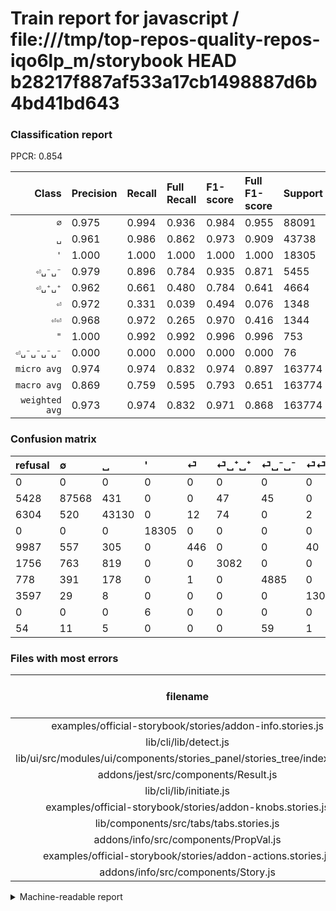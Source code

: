 # Train report for javascript / file:///tmp/top-repos-quality-repos-iqo6lp_m/storybook HEAD b28217f887af533a17cb1498887d6b4bd41bd643

### Classification report

PPCR: 0.854

| Class | Precision | Recall | Full Recall | F1-score | Full F1-score | Support | Full Support | PPCR |
|------:|:----------|:-------|:------------|:---------|:---------|:--------|:-------------|:-----|
| `∅` | 0.975| 0.994| 0.936| 0.984| 0.955| 88091| 93519| 0.942 |
| `␣` | 0.961| 0.986| 0.862| 0.973| 0.909| 43738| 50042| 0.874 |
| `'` | 1.000| 1.000| 1.000| 1.000| 1.000| 18305| 18305| 1.000 |
| `⏎␣⁻␣⁻` | 0.979| 0.896| 0.784| 0.935| 0.871| 5455| 6233| 0.875 |
| `⏎␣⁺␣⁺` | 0.962| 0.661| 0.480| 0.784| 0.641| 4664| 6420| 0.726 |
| `⏎` | 0.972| 0.331| 0.039| 0.494| 0.076| 1348| 11335| 0.119 |
| `⏎⏎` | 0.968| 0.972| 0.265| 0.970| 0.416| 1344| 4941| 0.272 |
| `"` | 1.000| 0.992| 0.992| 0.996| 0.996| 753| 753| 1.000 |
| `⏎␣⁻␣⁻␣⁻␣⁻` | 0.000| 0.000| 0.000| 0.000| 0.000| 76| 130| 0.585 |
| `micro avg` | 0.974| 0.974| 0.832| 0.974| 0.897| 163774| 191678| 0.854 |
| `macro avg` | 0.869| 0.759| 0.595| 0.793| 0.651| 163774| 191678| 0.854 |
| `weighted avg` | 0.973| 0.974| 0.832| 0.971| 0.868| 163774| 191678| 0.854 |

### Confusion matrix

|refusal|  ∅| ␣| '| ⏎| ⏎␣⁺␣⁺| ⏎␣⁻␣⁻| ⏎⏎| "| ⏎␣⁻␣⁻␣⁻␣⁻| 
|:---|:---|:---|:---|:---|:---|:---|:---|:---|:---|
|0 |0 |0 |0 |0 |0 |0 |0 |0 |0 |
|5428 |87568 |431 |0 |0 |47 |45 |0 |0 |0 |
|6304 |520 |43130 |0 |12 |74 |0 |2 |0 |0 |
|0 |0 |0 |18305 |0 |0 |0 |0 |0 |0 |
|9987 |557 |305 |0 |446 |0 |0 |40 |0 |0 |
|1756 |763 |819 |0 |0 |3082 |0 |0 |0 |0 |
|778 |391 |178 |0 |1 |0 |4885 |0 |0 |0 |
|3597 |29 |8 |0 |0 |0 |0 |1307 |0 |0 |
|0 |0 |0 |6 |0 |0 |0 |0 |747 |0 |
|54 |11 |5 |0 |0 |0 |59 |1 |0 |0 |

### Files with most errors

| filename | number of errors|
|:----:|:-----|
| examples/official-storybook/stories/addon-info.stories.js | 148 |
| lib/cli/lib/detect.js | 83 |
| lib/ui/src/modules/ui/components/stories_panel/stories_tree/index.test.js | 75 |
| addons/jest/src/components/Result.js | 61 |
| lib/cli/lib/initiate.js | 60 |
| examples/official-storybook/stories/addon-knobs.stories.js | 51 |
| lib/components/src/tabs/tabs.stories.js | 51 |
| addons/info/src/components/PropVal.js | 49 |
| examples/official-storybook/stories/addon-actions.stories.js | 44 |
| addons/info/src/components/Story.js | 42 |

<details>
    <summary>Machine-readable report</summary>
```json
{
  "cl_report": {"\"": {"f1-score": 0.996, "precision": 1.0, "recall": 0.9920318725099602, "support": 753}, "\u0027": {"f1-score": 0.999836137207778, "precision": 0.999672328108787, "recall": 1.0, "support": 18305}, "macro avg": {"f1-score": 0.7929444869912986, "precision": 0.8685210362725813, "recall": 0.7590932810252564, "support": 163774}, "micro avg": {"f1-score": 0.9737198822767961, "precision": 0.9737198822767961, "recall": 0.9737198822767961, "support": 163774}, "weighted avg": {"f1-score": 0.971232720163301, "precision": 0.9732471042733751, "recall": 0.9737198822767961, "support": 163774}, "\u2205": {"f1-score": 0.9842971955263305, "precision": 0.9747214461425439, "recall": 0.9940629576233667, "support": 88091}, "\u23ce": {"f1-score": 0.4936358605423353, "precision": 0.971677559912854, "recall": 0.33086053412462907, "support": 1348}, "\u23ce\u23ce": {"f1-score": 0.9703043801039347, "precision": 0.9681481481481482, "recall": 0.9724702380952381, "support": 1344}, "\u23ce\u2423\u207a\u2423\u207a": {"f1-score": 0.7835261217745011, "precision": 0.9622229160162348, "recall": 0.6608061749571184, "support": 4664}, "\u23ce\u2423\u207b\u2423\u207b": {"f1-score": 0.9354653389505937, "precision": 0.9791541391060333, "recall": 0.8955087076076994, "support": 5455}, "\u23ce\u2423\u207b\u2423\u207b\u2423\u207b\u2423\u207b": {"f1-score": 0.0, "precision": 0.0, "recall": 0.0, "support": 76}, "\u2423": {"f1-score": 0.9734353488162142, "precision": 0.9610927890186292, "recall": 0.9860990443092963, "support": 43738}},
  "cl_report_full": {"\"": {"f1-score": 0.996, "precision": 1.0, "recall": 0.9920318725099602, "support": 753}, "\u0027": {"f1-score": 0.999836137207778, "precision": 0.999672328108787, "recall": 1.0, "support": 18305}, "macro avg": {"f1-score": 0.6513428011764228, "precision": 0.8685210362725813, "recall": 0.5953262590295044, "support": 191678}, "micro avg": {"f1-score": 0.8972800828241224, "precision": 0.9737198822767961, "recall": 0.8319681966631538, "support": 191678}, "weighted avg": {"f1-score": 0.8676220245517654, "precision": 0.9723604495424122, "recall": 0.8319681966631538, "support": 191678}, "\u2205": {"f1-score": 0.9551587604576839, "precision": 0.9747214461425439, "recall": 0.9363658721757077, "support": 93519}, "\u23ce": {"f1-score": 0.07563167712396132, "precision": 0.971677559912854, "recall": 0.03934715483017203, "support": 11335}, "\u23ce\u23ce": {"f1-score": 0.4155142266730249, "precision": 0.9681481481481482, "recall": 0.26452135195304594, "support": 4941}, "\u23ce\u2423\u207a\u2423\u207a": {"f1-score": 0.6405486854411306, "precision": 0.9622229160162348, "recall": 0.4800623052959502, "support": 6420}, "\u23ce\u2423\u207b\u2423\u207b": {"f1-score": 0.8706112992336482, "precision": 0.9791541391060333, "recall": 0.7837317503609819, "support": 6233}, "\u23ce\u2423\u207b\u2423\u207b\u2423\u207b\u2423\u207b": {"f1-score": 0.0, "precision": 0.0, "recall": 0.0, "support": 130}, "\u2423": {"f1-score": 0.9087844244505785, "precision": 0.9610927890186292, "recall": 0.8618760241397226, "support": 50042}},
  "ppcr": 0.8544225211031
}
```
</details>
